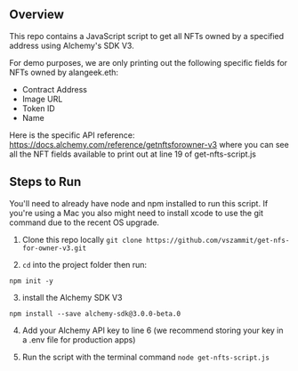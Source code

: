 ## Overview
This repo contains a JavaScript script to get all NFTs owned by a specified address using Alchemy's SDK V3. 

For demo purposes, we are only printing out the following specific fields for NFTs owned by alangeek.eth: 
* Contract Address
* Image URL
* Token ID
* Name

Here is the specific API reference: https://docs.alchemy.com/reference/getnftsforowner-v3
where you can see all the NFT fields available to print out at line 19 of get-nfts-script.js

## Steps to Run

You'll need to already have node and npm installed to run this script. If you're using a Mac you also might need to install xcode to use the git command due to the recent OS upgrade.

1. Clone this repo locally
`git clone https://github.com/vszammit/get-nfs-for-owner-v3.git`

2. `cd` into the project folder then run:

`npm init -y`

3. install the Alchemy SDK V3

`npm install --save alchemy-sdk@3.0.0-beta.0`

4. Add your Alchemy API key to line 6 (we recommend storing your key in a .env file for production apps)

5. Run the script with the terminal command `node get-nfts-script.js`
